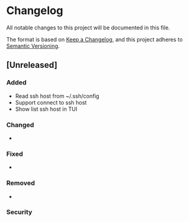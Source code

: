 # Changelog

All notable changes to this project will be documented in this file.

The format is based on [Keep a Changelog](https://keepachangelog.com/en/1.0.0/),
and this project adheres to [Semantic Versioning](https://semver.org/spec/v2.0.0.html).

## [Unreleased]

### Added

- Read ssh host from ~/.ssh/config
- Support connect to ssh host
- Show list ssh host in TUI

### Changed

-

### Fixed

-

### Removed

-

### Security

